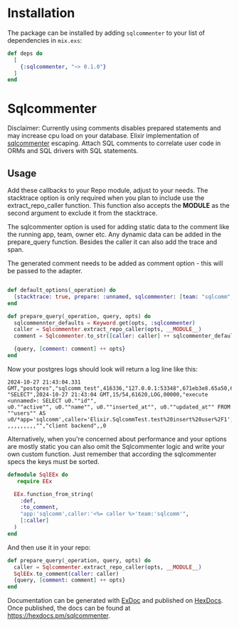 # Installation

The package can be installed by adding `sqlcommenter` to your list of dependencies in `mix.exs`:

```elixir
def deps do
  [
    {:sqlcommenter, "~> 0.1.0"}
  ]
end
```

<!-- MDOC !-->

# Sqlcommenter

Disclaimer: Currently using comments disables prepared statements and may increase cpu load on
your database.
Elixir implementation of [sqlcommenter](https://google.github.io/sqlcommenter/) escaping.
Attach SQL comments to correlate user code in ORMs and SQL drivers with SQL statements.

## Usage
  Add these callbacks to your Repo module, adjust to your needs.
  The stacktrace option is only required when you plan to include use the extract_repo_caller
  function.  This function also accepts the __MODULE__ as the second argument to exclude it
  from the stacktrace.

 The sqlcommenter option is used for adding static data to the comment like the running app,
 team, owner etc.  Any dynamic data can be added in the prepare_query function. Besides the
 caller it can also add the trace and span.

The generated comment needs to be added as comment option - this will be passed to the adapter.

```elixir

def default_options(_operation) do
  [stacktrace: true, prepare: :unnamed, sqlcommenter: [team: "sqlcomm", app: "sqlcomm"]]
end

def prepare_query(_operation, query, opts) do
  sqlcommennter_defaults = Keyword.get(opts, :sqlcommenter)
  caller = Sqlcommenter.extract_repo_caller(opts, __MODULE__)
  comment = Sqlcommenter.to_str([caller: caller] ++ sqlcommenter_defaults)

  {query, [comment: comment] ++ opts}
end
```

Now your postgres logs should look will return a log line like this:

```
2024-10-27 21:43:04.331 GMT,"postgres","sqlcomm_test",416336,"127.0.0.1:53348",671eb3e8.65a50,6, "SELECT",2024-10-27 21:43:04 GMT,15/54,61620,LOG,00000,"execute <unnamed>: SELECT u0.""id"",
u0.""active"", u0.""name"", u0.""inserted_at"", u0.""updated_at"" FROM ""users"" AS
u0/*app='sqlcomm',caller='Elixir.SqlcommTest.test%20insert%20user%2F1',team='sqlcomm'*/"
,,,,,,,,,"","client backend",,0
```

Alternatively, when you're concerned about performance and your options are mostly static
you can also omit the Sqlcommenter logic and write your own custom function.
Just remember that according the sqlcommenter specs the keys must be sorted.

```elixir
defmodule SqlEEx do
   require EEx

  EEx.function_from_string(
    :def,
    :to_comment,
    "app:'sqlcomm',caller:'<%= caller %>'team:'sqlcomm'",
    [:caller]
  )
end
```

And then use it in your repo:
```elixir
def prepare_query(_operation, query, opts) do
  caller = Sqlcommenter.extract_repo_caller(opts, __MODULE__)
  SqlEEx.to_comment(caller: caller)
  {query, [comment: comment] ++ opts}
end
```

Documentation can be generated with [ExDoc](https://github.com/elixir-lang/ex_doc)
and published on [HexDocs](https://hexdocs.pm). Once published, the docs can
be found at <https://hexdocs.pm/sqlcommenter>.

